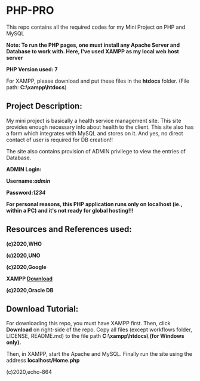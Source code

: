 # PHP-PRO
This repo contains all the required codes for my Mini Project on PHP and MySQL

__Note: To run the PHP pages, one must install any Apache Server and Database to work with. Here, I've used XAMPP as my local web host server__

__PHP Version used: 7__

For XAMPP, please download and put these files in the __htdocs__ folder. (File path: __C:\\xampp\htdocs__)

## Project Description:
My mini project is basically a health service management site. This site provides enough necessary info about health to the client. This site also has a form which integrates with MySQL and stores on it. And yes, no direct contact of user is required for DB creation!!

The site also contains provision of ADMIN privilege to view the entries of Database.

__ADMIN Login:__

  __Username:*admin*__
  
  __Password:*1234*__


__For personal reasons, this PHP application runs only on localhost (ie., within a PC) and it's not ready for global hosting!!!__

## Resources and References used:

__(c)2020,WHO__ 

__(c)2020,UNO__

__(c)2020,Google__

__XAMPP [Download](https://www.apachefriends.org/index.html)__

__(c)2020,Oracle DB__

## Download Tutorial:

For downloading this repo, you must have XAMPP first. Then, click **Download** on right-side of the repo. Copy all files (except workflows folder, LICENSE, README.md) to the file path __C:\\xampp\htdocs\ (for Windows only).__ 

Then, in XAMPP, start the Apache and MySQL. Finally run the site using the address __localhost/Home.php__


(c)2020,echo-864
